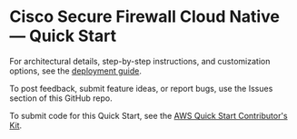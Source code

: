 # Cisco Secure Firewall Cloud Native — Quick Start

For architectural details, step-by-step instructions, and customization options, see the [deployment guide](https://fwd.aws/Xv96Y?).

To post feedback, submit feature ideas, or report bugs, use the Issues section of this GitHub repo.

To submit code for this Quick Start, see the [AWS Quick Start Contributor's Kit](https://aws-quickstart.github.io/).
